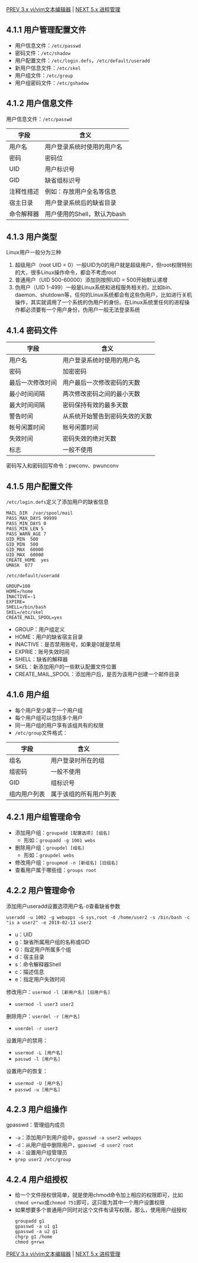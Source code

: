 [PREV 3.x vi/vim文本编辑器](LinuxNoteVim.md) | [NEXT 5.x 进程管理](LinuxNoteProcess.md)

## 4.1.1 用户管理配置文件
- 用户信息文件：`/etc/passwd`
- 密码文件：`/etc/shadow`
- 用户配置文件：`/etc/login.defs`，`/etc/default/useradd`
- 新用户信息文件：`/etc/skel`
- 用户组文件：`/etc/group`
- 用户组密码文件：`/etc/gshadow`

## 4.1.2 用户信息文件
用户信息文件：`/etc/passwd`

字段 | 含义
---|-----
用户名 | 用户登录系统时使用的用户名
密码 | 密码位
UID | 用户标识号
GID | 缺省组标识号
注释性措述 | 例如：存放用户全名等信息
宿主日录 | 用户登录系统后的缺省目录
命令解释器 | 用户使用的Shell，默认为bash

## 4.1.3 用户类型
Linux用户一般分为三种
1. 超级用户（root UID = 0）一般UID为0的用户就是超级用户，但root权限特别的大，很多Linux操作命令，都会不考虑root
1. 普通用户（UID 500-60000）添加则按照UID = 500开始默认递增
1. 伪用户（UID 1-499）一般是Linux系统和进程服务相关的，比如bin、daemon、shutdown等，任何的Linux系统都会有这些伪用户，比如进行关机操作，其实就调用了一个系统的伪用户的身份。在Linux系统里任何的进程操作都必须要有一个用户身份，伪用户一般无法登录系统

## 4.1.4 密码文件
字段 | 含义
---|-----
用户名 | 用户登录系统时使用的用户名
密码 | 加密密码
最后一次修改时间 | 用户最后一次修改密码的天数
最小时间间隔 | 两次修改密码之间的最小天数
最大时间间隔 | 密码保持有效的最多天数
警告时间 | 从系统开始警告到密码失效的天数
帐号闲置时间 | 帐号闲置时间
失效时间 | 密码失效的绝对天数
标志 | 一般不使用

密码写入和密码回写命令：pwconv、pwunconv

## 4.1.5 用户配置文件
`/etc/login.defs`定义了添加用户的缺省信息
```
MAIL_DIR  /var/spool/mail
PASS_MAX_DAYS 99999
PASS_MIN_DAYS 0
PASS_MIN_LEN 5
PASS_WARN_AGE 7
UID_MIN  500
GID_MIN  500
GID_MAX  60000
UID_MAX  60000
CREATE_HOME  yes
UMASK  077
```
`/etc/default/useradd`
```
GROUP=100
HOME=/home
INACTIVE=-1
EXPIRE=
SHELL=/bin/bash
SKEL=/etc/skel
CREATE_MAIL_SPOOL=yes
```
- GROUP：用户组定义
- HOME：用户的缺省宿主目录
- INACTIVE：是否禁用账号，如果是0就是禁用
- EXPRIE：账号失效时间
- SHELL：缺省的解释器
- SKEL：新添加用户的一些默认配置文件位置
- CREATE_MAIL_SPOOL：添加用户后，是否为该用户创建一个邮件目录

## 4.1.6 用户组
- 每个用户至少属于一个用户组
- 每个用户组可以包括多个用户
- 同一用户组的用户享有该组共有的权限
- `/etc/group`文件格式：

字段 | 含义
---|-----
组名 | 用户登录时所在的组
组密码 | 一般不使用
GID | 组标识号
组内用户列表 | 属于该组的所有用户列表

## 4.2.1 用户组管理命令
- 添加用户组：`groupadd [配置选项] [组名]`
    - 形如：`groupadd -g 1001 webs`
- 删除用户组：`groupdel [组名]`
    - 形如：`groupdel webs`
- 修改用户组：`groupmod -n [新组名] [旧组名]`
- 查看用户属于哪些组：`groups root`

## 4.2.2 用户管理命令
添加用户useradd设置选项用户名`-D`查看缺省参数
```
useradd -u 1002 -g webapps -G sys,root -d /home/user2 -s /bin/bash -c "is a user2" -e 2019-02-13 user2
```
- u：UID
- g：缺省所属用户组的名称或GID
- G：指定用户所属多个组
- d：宿主目录
- s：命令解释器Shell
- c：描述信息
- e：指定用户失效时间

修改用户：`usermod -l [新用户名] [旧用户名]`
- `usermod -l user3 user2`

删除用户：`userdel -r [用户名]`
- `userdel -r user3`

设置用户的禁用：
- `usermod -L [用户名]`
- `passwd -l [用户名]`

设置用户的恢复：
- `usermod -U [用户名]`
- `passwd -u [用户名]`

## 4.2.3 用户组操作
gpasswd：管理组内成员
- `-a`：添加用户到用户组中，`gpasswd -a user2 webapps`
- `-d`：从用户组中删除用户，`gpasswd -d user2 root`
- `-A`：设置用户组管理员
- `grep user2 /etc/group`

## 4.2.4 用户组授权
- 给一个文件授权很简单，就是使用chmod命令加上相应的权限即可，比如`chmod u+rwx`或`chnmod 751`即可，这只能为其中一个用户设置权限
- 如果想要多个普通用户同时对这个文件有读写权限，那么，使用用户组授权
	```
	groupadd g1
	gpasswd -a u1 g1
	gpasswd -a u2 g1
	chgrp g1 /home
	chmod g+rwx
	```

[PREV 3.x vi/vim文本编辑器](LinuxNoteVim.md) | [NEXT 5.x 进程管理](LinuxNoteProcess.md)